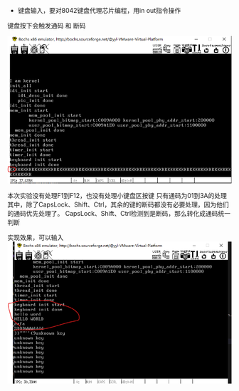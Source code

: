 - 键盘输入，要对8042键盘代理芯片编程，用in out指令操作
  
键盘按下会触发通码 和 断码


![](../asset/12-19-1.png)

本次实验没有处理F1到F12，也没有处理小键盘区按键
只有通码为01到3A的处理
其中，除了CapsLock、Shift、Ctrl，其余的键的断码都没有必要处理，因为他们的通码优先处理了。
CapsLock、Shift、Ctrl检测到是断码，那么转化成通码统一判断

实现效果，可以输入
![alt text](12-19-2.png)